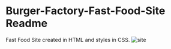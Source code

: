 # Burger-Factory-Fast-Food-Site Readme
Fast Food Site created in HTML and styles in CSS.
![site](https://user-images.githubusercontent.com/106384605/235294208-6179ef0a-bfc0-4cd6-ac66-2a237d07f89e.png)
